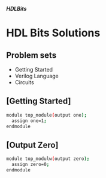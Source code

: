 ***HDLBits***

# HDL Bits Solutions
## Problem sets
- Getting Started
- Verilog Language
- Circuits
## [Getting Started]
```bash
module top_module(output one);
  assign one=1;
endmodule
```
## [Output Zero]
```bash
module top_modulw(output zero);
  assign zero=0;
endmodule
```
